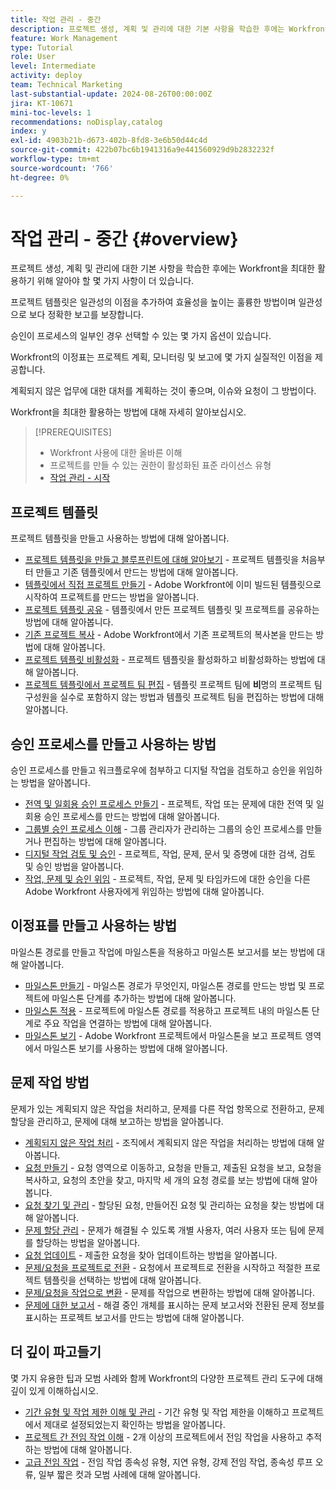 ```yaml
---
title: 작업 관리 - 중간
description: 프로젝트 생성, 계획 및 관리에 대한 기본 사항을 학습한 후에는 Workfront을 최대한 활용하기 위해 알아야 할 몇 가지 사항이 더 있습니다.
feature: Work Management
type: Tutorial
role: User
level: Intermediate
activity: deploy
team: Technical Marketing
last-substantial-update: 2024-08-26T00:00:00Z
jira: KT-10671
mini-toc-levels: 1
recommendations: noDisplay,catalog
index: y
exl-id: 4903b21b-d673-402b-8fd8-3e6b50d44c4d
source-git-commit: 422b07bc6b1941316a9e441560929d9b2832232f
workflow-type: tm+mt
source-wordcount: '766'
ht-degree: 0%

---
```


# 작업 관리 - 중간 {#overview}

프로젝트 생성, 계획 및 관리에 대한 기본 사항을 학습한 후에는 Workfront을 최대한 활용하기 위해 알아야 할 몇 가지 사항이 더 있습니다.

프로젝트 템플릿은 일관성의 이점을 추가하여 효율성을 높이는 훌륭한 방법이며 일관성으로 보다 정확한 보고를 보장합니다.

승인이 프로세스의 일부인 경우 선택할 수 있는 몇 가지 옵션이 있습니다.

Workfront의 이정표는 프로젝트 계획, 모니터링 및 보고에 몇 가지 실질적인 이점을 제공합니다.

계획되지 않은 업무에 대한 대처를 계획하는 것이 좋으며, 이슈와 요청이 그 방법이다.

Workfront을 최대한 활용하는 방법에 대해 자세히 알아보십시오.

>[!PREREQUISITES]
>
>* Workfront 사용에 대한 올바른 이해
>* 프로젝트를 만들 수 있는 권한이 활성화된 표준 라이선스 유형
>* [작업 관리 - 시작](https://experienceleague.adobe.com/?lang=ko&recommended=Workfront-U-1-2022.1.planners)


## 프로젝트 템플릿

프로젝트 템플릿을 만들고 사용하는 방법에 대해 알아봅니다.

* [프로젝트 템플릿을 만들고 블루프린트에 대해 알아보기](create-a-project-template.md) - 프로젝트 템플릿을 처음부터 만들고 기존 템플릿에서 만드는 방법에 대해 알아봅니다.
* [템플릿에서 직접 프로젝트 만들기](create-a-project-directly-from-a-template.md) - Adobe Workfront에 이미 빌드된 템플릿으로 시작하여 프로젝트를 만드는 방법을 알아봅니다.
* [프로젝트 템플릿 공유](share-a-project-template.md) - 템플릿에서 만든 프로젝트 템플릿 및 프로젝트를 공유하는 방법에 대해 알아봅니다.
* [기존 프로젝트 복사](/help/manage-work/manage-projects/copy-an-existing-project.md) - Adobe Workfront에서 기존 프로젝트의 복사본을 만드는 방법에 대해 알아봅니다.
* [프로젝트 템플릿 비활성화](deactivate-a-project-template.md) - 프로젝트 템플릿을 활성화하고 비활성화하는 방법에 대해 알아봅니다.
* [프로젝트 템플릿에서 프로젝트 팀 편집](edit-the-project-team-in-a-project-template.md) - 템플릿 프로젝트 팀에 **비**&#x200B;명의 프로젝트 팀 구성원을 실수로 포함하지 않는 방법과 템플릿 프로젝트 팀을 편집하는 방법에 대해 알아봅니다.

## 승인 프로세스를 만들고 사용하는 방법

승인 프로세스를 만들고 워크플로우에 첨부하고 디지털 작업을 검토하고 승인을 위임하는 방법을 알아봅니다.

* [전역 및 일회용 승인 프로세스 만들기](create-a-single-use-approval-process.md) - 프로젝트, 작업 또는 문제에 대한 전역 및 일회용 승인 프로세스를 만드는 방법에 대해 알아봅니다.
* [그룹별 승인 프로세스 이해](group-specific-approval-processes.md) - 그룹 관리자가 관리하는 그룹의 승인 프로세스를 만들거나 편집하는 방법에 대해 알아봅니다.
* [디지털 작업 검토 및 승인](review-and-approve-digital-work.md) - 프로젝트, 작업, 문제, 문서 및 증명에 대한 검색, 검토 및 승인 방법을 알아봅니다.
* [작업, 문제 및 승인 위임](delegate-approvals.md) - 프로젝트, 작업, 문제 및 타임카드에 대한 승인을 다른 Adobe Workfront 사용자에게 위임하는 방법에 대해 알아봅니다.

## 이정표를 만들고 사용하는 방법

마일스톤 경로를 만들고 작업에 마일스톤을 적용하고 마일스톤 보고서를 보는 방법에 대해 알아봅니다.

* [마일스톤 만들기](creating-milestones.md) - 마일스톤 경로가 무엇인지, 마일스톤 경로를 만드는 방법 및 프로젝트에 마일스톤 단계를 추가하는 방법에 대해 알아봅니다.
* [마일스톤 적용](apply-milestones.md) - 프로젝트에 마일스톤 경로를 적용하고 프로젝트 내의 마일스톤 단계로 주요 작업을 연결하는 방법에 대해 알아봅니다.
* [마일스톤 보기](view-milestones.md) - Adobe Workfront 프로젝트에서 마일스톤을 보고 프로젝트 영역에서 마일스톤 보기를 사용하는 방법에 대해 알아봅니다.

## 문제 작업 방법

문제가 있는 계획되지 않은 작업을 처리하고, 문제를 다른 작업 항목으로 전환하고, 문제 할당을 관리하고, 문제에 대해 보고하는 방법을 알아봅니다.

* [계획되지 않은 작업 처리](handle-unplanned-work.md) - 조직에서 계획되지 않은 작업을 처리하는 방법에 대해 알아봅니다.
* [요청 만들기](make-a-request.md) - 요청 영역으로 이동하고, 요청을 만들고, 제출된 요청을 보고, 요청을 복사하고, 요청의 초안을 찾고, 마지막 세 개의 요청 경로를 보는 방법에 대해 알아봅니다.
* [요청 찾기 및 관리](find-requests.md) - 할당된 요청, 만들어진 요청 및 관리하는 요청을 찾는 방법에 대해 알아봅니다.
* [문제 할당 관리](manage-issue-assignments.md) - 문제가 해결될 수 있도록 개별 사용자, 여러 사용자 또는 팀에 문제를 할당하는 방법을 알아봅니다.
* [요청 업데이트](update-a-request.md) - 제출한 요청을 찾아 업데이트하는 방법을 알아봅니다.
* [문제/요청을 프로젝트로 전환](create-a-project-from-a-request.md) - 요청에서 프로젝트로 전환을 시작하고 적절한 프로젝트 템플릿을 선택하는 방법에 대해 알아봅니다.
* [문제/요청을 작업으로 변환](convert-issues-to-other-work-items.md) - 문제를 작업으로 변환하는 방법에 대해 알아봅니다.
* [문제에 대한 보고서](report-on-issues.md) - 해결 중인 개체를 표시하는 문제 보고서와 전환된 문제 정보를 표시하는 프로젝트 보고서를 만드는 방법에 대해 알아봅니다.

## 더 깊이 파고들기

몇 가지 유용한 팁과 모범 사례와 함께 Workfront의 다양한 프로젝트 관리 도구에 대해 깊이 있게 이해하십시오.    

* [기간 유형 및 작업 제한 이해 및 관리](understand-and-manage-duration-types-and-task-constraints.md) - 기간 유형 및 작업 제한을 이해하고 프로젝트에서 제대로 설정되었는지 확인하는 방법을 알아봅니다.
* [프로젝트 간 전임 작업 이해](understand-cross-project-predecessors.md) - 2개 이상의 프로젝트에서 전임 작업을 사용하고 추적하는 방법에 대해 알아봅니다.
* [고급 전임 작업](advanced-predecessors.md) - 전임 작업 종속성 유형, 지연 유형, 강제 전임 작업, 종속성 루프 오류, 일부 짧은 컷과 모범 사례에 대해 알아봅니다.
